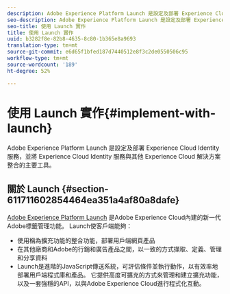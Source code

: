 ```yaml
---
description: Adobe Experience Platform Launch 是設定及部署 Experience Cloud Identity 服務，並將 Experience Cloud Identity 服務與其他 Experience Cloud 解決方案整合的主要工具。
seo-description: Adobe Experience Platform Launch 是設定及部署 Experience Cloud Identity 服務，並將 Experience Cloud Identity 服務與其他 Experience Cloud 解決方案整合的主要工具。
seo-title: 使用 Launch 實作
title: 使用 Launch 實作
uuid: b3282f8e-82b8-4635-8c80-1b365e8a9693
translation-type: tm+mt
source-git-commit: e6d65f1bfed187d7440512e8f3c2de0550506c95
workflow-type: tm+mt
source-wordcount: '189'
ht-degree: 52%

---
```



# 使用 Launch 實作{#implement-with-launch}

Adobe Experience Platform Launch 是設定及部署 Experience Cloud Identity 服務，並將 Experience Cloud Identity 服務與其他 Experience Cloud 解決方案整合的主要工具。

## 關於 Launch {#section-611711602854464ea351a4af80a8dafe}

[Adobe Experience Platform Launch](https://docs.adobelaunch.com/) 是Adobe Experience Cloud內建的新一代Adobe標籤管理功能。 Launch使客戶端能夠：

* 使用稱為擴充功能的整合功能，部署用戶端網頁產品
* 在其他廠商和Adobe的行銷和廣告產品之間，以一致的方式擷取、定義、管理和分享資料
* Launch是進階的JavaScript傳送系統，可評估條件並執行動作，以有效率地部署用戶端程式庫和產品。 它提供高度可擴充的方式來管理和建立擴充功能，以及一套強穩的API，以與Adobe Experience Cloud進行程式化互動。

